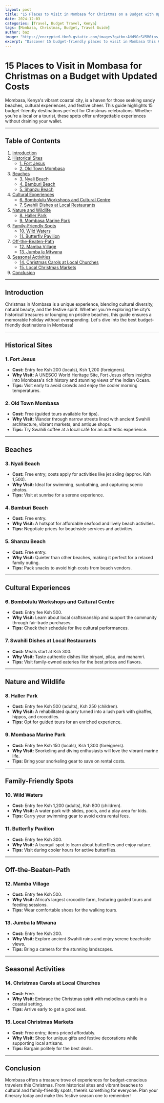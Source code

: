 ```yaml
---
layout: post
title: "15 Places to Visit in Mombasa for Christmas on a Budget with Updated Costs"
date: 2024-12-03
categories: [Travel, Budget Travel, Kenya]
tags: [Mombasa, Christmas, Budget, Travel Guide]
author: baz
image: "https://encrypted-tbn0.gstatic.com/images?q=tbn:ANd9GcSV5M0ios_9CmI6y92Kbf-0r_MXsl7CNqVXqw&s"
excerpt: "Discover 15 budget-friendly places to visit in Mombasa this Christmas. Enjoy the coastal city's charm without breaking the bank, with updated costs and tips for each destination."
---
```


# 15 Places to Visit in Mombasa for Christmas on a Budget with Updated Costs

Mombasa, Kenya's vibrant coastal city, is a haven for those seeking sandy beaches, cultural experiences, and festive cheer. This guide highlights 15 budget-friendly destinations perfect for Christmas celebrations. Whether you're a local or a tourist, these spots offer unforgettable experiences without draining your wallet.

---

## Table of Contents

1. [Introduction](#introduction)
2. [Historical Sites](#historical-sites)
   - [1. Fort Jesus](#1-fort-jesus)
   - [2. Old Town Mombasa](#2-old-town-mombasa)
3. [Beaches](#beaches)
   - [3. Nyali Beach](#3-nyali-beach)
   - [4. Bamburi Beach](#4-bamburi-beach)
   - [5. Shanzu Beach](#5-shanzu-beach)
4. [Cultural Experiences](#cultural-experiences)
   - [6. Bombolulu Workshops and Cultural Centre](#6-bombolulu-workshops-and-cultural-centre)
   - [7. Swahili Dishes at Local Restaurants](#7-swahili-dishes-at-local-restaurants)
5. [Nature and Wildlife](#nature-and-wildlife)
   - [8. Haller Park](#8-haller-park)
   - [9. Mombasa Marine Park](#9-mombasa-marine-park)
6. [Family-Friendly Spots](#family-friendly-spots)
   - [10. Wild Waters](#10-wild-waters)
   - [11. Butterfly Pavilion](#11-butterfly-pavilion)
7. [Off-the-Beaten-Path](#off-the-beaten-path)
   - [12. Mamba Village](#12-mamba-village)
   - [13. Jumba la Mtwana](#13-jumba-la-mtwana)
8. [Seasonal Activities](#seasonal-activities)
   - [14. Christmas Carols at Local Churches](#14-christmas-carols-at-local-churches)
   - [15. Local Christmas Markets](#15-local-christmas-markets)
9. [Conclusion](#conclusion)

---

## Introduction

Christmas in Mombasa is a unique experience, blending cultural diversity, natural beauty, and the festive spirit. Whether you're exploring the city’s historical treasures or lounging on pristine beaches, this guide ensures a memorable holiday without overspending. Let's dive into the best budget-friendly destinations in Mombasa!

---

## Historical Sites

### 1. Fort Jesus  
- **Cost:** Entry fee Ksh 200 (locals), Ksh 1,200 (foreigners).  
- **Why Visit:** A UNESCO World Heritage Site, Fort Jesus offers insights into Mombasa's rich history and stunning views of the Indian Ocean.  
- **Tips:** Visit early to avoid crowds and enjoy the cooler morning temperatures.  

### 2. Old Town Mombasa  
- **Cost:** Free (guided tours available for tips).  
- **Why Visit:** Wander through narrow streets lined with ancient Swahili architecture, vibrant markets, and antique shops.  
- **Tips:** Try Swahili coffee at a local café for an authentic experience.  

---

## Beaches

### 3. Nyali Beach  
- **Cost:** Free entry; costs apply for activities like jet skiing (approx. Ksh 1,500).  
- **Why Visit:** Ideal for swimming, sunbathing, and capturing scenic photos.  
- **Tips:** Visit at sunrise for a serene experience.  

### 4. Bamburi Beach  
- **Cost:** Free entry.  
- **Why Visit:** A hotspot for affordable seafood and lively beach activities.  
- **Tips:** Negotiate prices for beachside services and activities.  

### 5. Shanzu Beach  
- **Cost:** Free entry.  
- **Why Visit:** Quieter than other beaches, making it perfect for a relaxed family outing.  
- **Tips:** Pack snacks to avoid high costs from beach vendors.  

---

## Cultural Experiences

### 6. Bombolulu Workshops and Cultural Centre  
- **Cost:** Entry fee Ksh 500.  
- **Why Visit:** Learn about local craftsmanship and support the community through fair-trade purchases.  
- **Tips:** Check their schedule for live cultural performances.  

### 7. Swahili Dishes at Local Restaurants  
- **Cost:** Meals start at Ksh 300.  
- **Why Visit:** Taste authentic dishes like biryani, pilau, and mahamri.  
- **Tips:** Visit family-owned eateries for the best prices and flavors.  

---

## Nature and Wildlife

### 8. Haller Park  
- **Cost:** Entry fee Ksh 500 (adults), Ksh 250 (children).  
- **Why Visit:** A rehabilitated quarry turned into a lush park with giraffes, hippos, and crocodiles.  
- **Tips:** Opt for guided tours for an enriched experience.  

### 9. Mombasa Marine Park  
- **Cost:** Entry fee Ksh 150 (locals), Ksh 1,300 (foreigners).  
- **Why Visit:** Snorkeling and diving enthusiasts will love the vibrant marine life.  
- **Tips:** Bring your snorkeling gear to save on rental costs.  

---

## Family-Friendly Spots

### 10. Wild Waters  
- **Cost:** Entry fee Ksh 1,200 (adults), Ksh 800 (children).  
- **Why Visit:** A water park with slides, pools, and a play area for kids.  
- **Tips:** Carry your swimming gear to avoid extra rental fees.  

### 11. Butterfly Pavilion  
- **Cost:** Entry fee Ksh 300.  
- **Why Visit:** A tranquil spot to learn about butterflies and enjoy nature.  
- **Tips:** Visit during cooler hours for active butterflies.  

---

## Off-the-Beaten-Path

### 12. Mamba Village  
- **Cost:** Entry fee Ksh 500.  
- **Why Visit:** Africa’s largest crocodile farm, featuring guided tours and feeding sessions.  
- **Tips:** Wear comfortable shoes for the walking tours.  

### 13. Jumba la Mtwana  
- **Cost:** Entry fee Ksh 200.  
- **Why Visit:** Explore ancient Swahili ruins and enjoy serene beachside views.  
- **Tips:** Bring a camera for the stunning landscapes.  

---

## Seasonal Activities

### 14. Christmas Carols at Local Churches  
- **Cost:** Free.  
- **Why Visit:** Embrace the Christmas spirit with melodious carols in a coastal setting.  
- **Tips:** Arrive early to get a good seat.  

### 15. Local Christmas Markets  
- **Cost:** Free entry; items priced affordably.  
- **Why Visit:** Shop for unique gifts and festive decorations while supporting local artisans.  
- **Tips:** Bargain politely for the best deals.  

---

## Conclusion

Mombasa offers a treasure trove of experiences for budget-conscious travelers this Christmas. From historical sites and vibrant beaches to cultural and family-friendly spots, there’s something for everyone. Plan your itinerary today and make this festive season one to remember!

